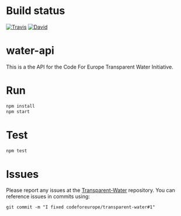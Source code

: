 # Build status

[![Travis](https://api.travis-ci.org/codeforeurope/water-api.svg?branch=master)](https://travis-ci.org/codeforeurope/water-api)
[![David](https://david-dm.org/codeforeurope/water-api.svg)](https://david-dm.org/codeforeurope/water-api)

# water-api
This is a the API for the Code For Europe Transparent Water Initiative.

# Run

```bash
npm install
npm start
```
# Test

```bash
npm test
```

# Issues

Please report any issues at the [Transparent-Water](https://github.com/codeforeurope/Transparent-Water/issues) repository.
You can reference issues in commits using:
```
git commit -m "I fixed codeforeurope/transparent-water#1"
```
